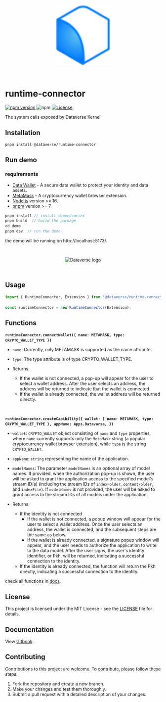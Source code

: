 <br/>
<p align="center">
<a href=" " target="_blank">
<img src="./logo.svg" width="180" alt="Dataverse logo">
</a >
</p >
<br/>

# runtime-connector

[![npm version](https://img.shields.io/npm/v/@dataverse/runtime-connector.svg)](https://www.npmjs.com/package/@dataverse/runtime-connector)
![npm](https://img.shields.io/npm/dw/@dataverse/runtime-connector)
[![License](https://img.shields.io/npm/l/@dataverse/runtime-connector.svg)](https://github.com/dataverse-os/runtime-connector/blob/main/LICENSE.md)

The system calls exposed by Dataverse Kernel

## Installation

```bash
pnpm install @dataverse/runtime-connector
```

## Run demo
### requirements
- [Data Wallet](https://chrome.google.com/webstore/detail/dataverse/kcigpjcafekokoclamfendmaapcljead) - A secure data wallet to protect your identity and data assets.
- [MetaMask](https://chrome.google.com/webstore/detail/metamask/nkbihfbeogaeaoehlefnkodbefgpgknn) - A cryptocurrency wallet browser extension.
- [Node.js](https://nodejs.org/en/) version >= 16.
- [pnpm](https://pnpm.io/) version >= 7.

```typescript
pnpm install // install dependencies
pnpm build  // build the package
cd demo
pnpm dev  // run the demo
```

the demo will be running on http://localhost:5173/.

<br/>
<p align="center">
<a href=" " target="_blank">
<img src="https://i.imgur.com/U069RGb.png" width="300" alt="Dataverse logo">
</a >
</p >
<br/>

## Usage

```typescript
import { RuntimeConnector, Extension } from "@dataverse/runtime-connector";

const runtimeConnector = new RuntimeConnector(Extension);
```

## Functions

**`runtimeConnector.connectWallet({ name: METAMASK, type: CRYPTO_WALLET_TYPE })`**

- `name`: Currently, only METAMASK is supported as the name attribute.
- `type`: The type attribute is of type CRYPTO_WALLET_TYPE.

- Returns:
  - If the wallet is not connected, a pop-up will appear for the user to select a wallet address. After the user selects an address, the address will be returned to indicate that the wallet is connected.
  - If the wallet is already connected, the wallet address will be returned directly.

<br>

**`runtimeConnector.createCapibility({ wallet: { name: METAMASK, type: CRYPTO_WALLET_TYPE }, appName: Apps.Dataverse, })`**

- `wallet`: `CRYPTO_WALLET` object consisting of `name` and `type` properties, where `name` currently supports only the `MetaMask` string (a popular cryptocurrency wallet browser extension), while `type` is the string `CRYPTO_WALLET`.
- `appName`: `string` representing the name of the application.
- `modelNames`: The parameter `modelNames` is an optional array of model names. If provided, when the authorization pop-up is shown, the user will be asked to grant the application access to the specified model's stream ID(s) (including the stream IDs of `indexFolder`, `contentFolder`, and `indexFile`). If `modelNames` is not provided, the user will be asked to grant access to the stream IDs of all models under the application.

- Returns:
  - If the identity is not connected
    - If the wallet is not connected, a popup window will appear for the user to select a wallet address. Once the user selects an address, the wallet is connected, and the subsequent steps are the same as below.
    - If the wallet is already connected, a signature popup window will appear, and the user needs to authorize the application to write to the data model. After the user signs, the user's identity identifier, or Pkh, will be returned, indicating a successful connection to the identity.
  - If the identity is already connected, the function will return the Pkh directly, indicating a successful connection to the identity.

check all functions in [docs](https://gitbook.dataverse-os.com/api-documentation).

## License

This project is licensed under the MIT License - see the [LICENSE](LICENSE.md) file for details.

## Documentation

View [Gitbook](https://gitbook.dataverse-os.com/).

## Contributing

Contributions to this project are welcome. To contribute, please follow these steps:

1. Fork the repository and create a new branch.
2. Make your changes and test them thoroughly.
3. Submit a pull request with a detailed description of your changes.

